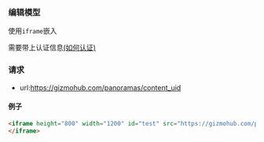 ### 编辑模型
使用`iframe`嵌入

需要带上认证信息[(如何认证)](https://gitlab.com/gizmotech/Doc/wikis/signature)

### 请求
- url:https://gizmohub.com/panoramas/content_uid

#### 例子
```html
<iframe height="800" width="1200" id="test" src="https://gizmohub.com/panoramas/095977d9e5e0038813af8ad6f828356c73007eed?accesskey=accesskey&timestamp=timestamp&signature=signature">
</iframe>
```